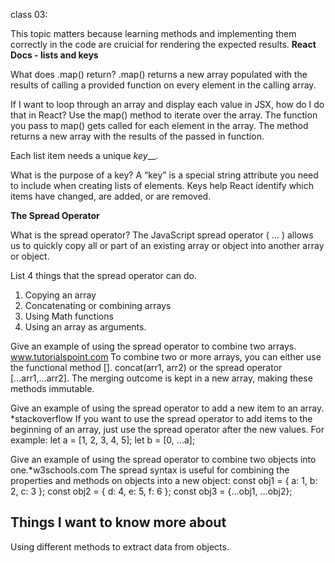 class 03:

This topic matters because learning methods and implementing them correctly in the code are cruicial for rendering the expected results.
**React Docs - lists and keys**

What does .map() return?
.map() returns a new array populated with the results of calling a provided function on every element in the calling array.

If I want to loop through an array and display each value in JSX, how do I do that in React?
Use the map() method to iterate over the array. The function you pass to map() gets called for each element in the array. 
The method returns a new array with the results of the passed in function.

Each list item needs a unique _key___.

What is the purpose of a key?
A “key” is a special string attribute you need to include when creating lists of elements.
Keys help React identify which items have changed, are added, or are removed. 

**The Spread Operator**

What is the spread operator?
The JavaScript spread operator ( ... ) allows us to quickly copy all or part of an existing array or object into another array or object.

List 4 things that the spread operator can do.
1. Copying an array
2. Concatenating or combining arrays
3. Using Math functions
4. Using an array as arguments.

Give an example of using the spread operator to combine two arrays. www.tutorialspoint.com
To combine two or more arrays, you can either use the functional method []. concat(arr1, arr2) or the spread operator [...arr1,...arr2]. 
The merging outcome is kept in a new array, making these methods immutable.

Give an example of using the spread operator to add a new item to an array. *stackoverflow
If you want to use the spread operator to add items to the beginning of an array, just use the spread operator after the new values. For example:
let a = [1, 2, 3, 4, 5];
let b = [0, ...a];

Give an example of using the spread operator to combine two objects into one.*w3schools.com
The spread syntax is useful for combining the properties and methods on objects into a new object:
const obj1 = { a: 1, b: 2, c: 3 };
const obj2 = { d: 4, e: 5, f: 6 };
const obj3 = {...obj1, ...obj2}; 

## Things I want to know more about
Using different methods to extract data from objects.
